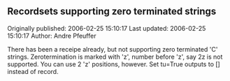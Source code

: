 ## Recordsets supporting zero terminated strings 
Originally published: 2006-02-25 15:10:17 
Last updated: 2006-02-25 15:10:17 
Author: Andre Pfeuffer 
 
There has been a receipe already, but not supporting zero terminated 'C' strings. Zerotermination is marked with 'z', number before 'z', say 2z is not supported. You can use 2 'z' positions, however. Set tu=True outputs to [] instead of record.